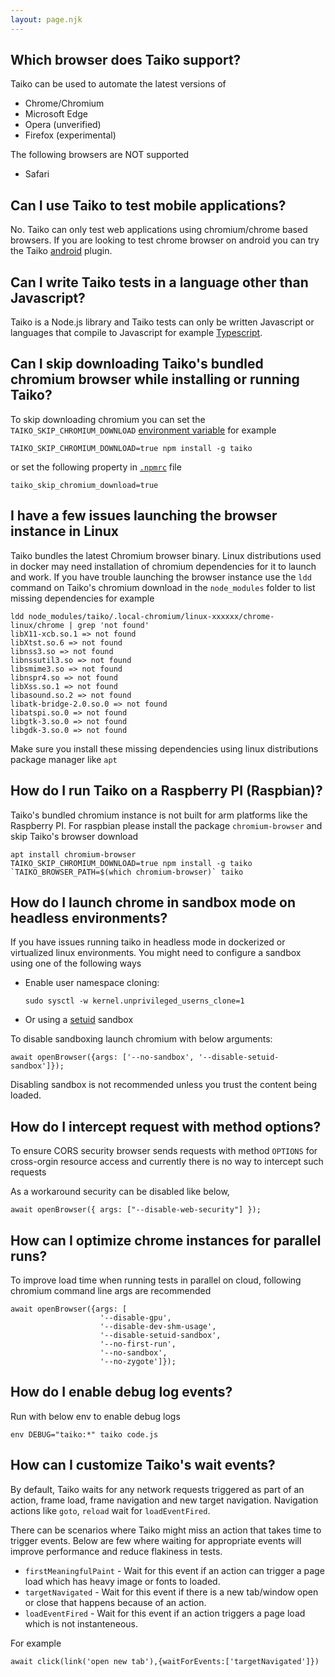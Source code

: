 ```yaml
---
layout: page.njk
---
```


## Which browser does Taiko support?

Taiko can be used to automate the latest versions of

* Chrome/Chromium
* Microsoft Edge
* Opera (unverified)
* Firefox (experimental)

The following browsers are NOT supported

* Safari

## Can I use Taiko to test mobile applications?

No. Taiko can only test web applications using chromium/chrome based
browsers. If you are looking to test chrome browser on android you 
can try the Taiko [android](https://github.com/saikrishna321/taiko-android)
plugin.

## Can I write Taiko tests in a language other than Javascript?

Taiko is a Node.js library and Taiko tests can only be written
Javascript or languages that compile to Javascript for example 
[Typescript](https://gist.github.com/nuclearglow/b883ce341a800ed958cb73ca10266aae).

## Can I skip downloading Taiko's bundled chromium browser while installing or running Taiko?

To skip downloading chromium you can set the 
`TAIKO_SKIP_CHROMIUM_DOWNLOAD` 
[environment variable](https://docs.taiko.dev/#taiko-env-variables)
for example

```
TAIKO_SKIP_CHROMIUM_DOWNLOAD=true npm install -g taiko
```

or set the following property in [`.npmrc`](https://docs.npmjs.com/configuring-npm/npmrc.html)
file
```
taiko_skip_chromium_download=true
```
## I have a few issues launching the browser instance in Linux

Taiko bundles the latest Chromium browser
binary. Linux distributions used in docker 
may need installation of chromium dependencies for it to launch 
and work. If you have trouble launching the browser
instance use the `ldd` command on Taiko's chromium download in 
the `node_modules` folder to list missing dependencies for example

    ldd node_modules/taiko/.local-chromium/linux-xxxxxx/chrome-linux/chrome | grep 'not found'
    libX11-xcb.so.1 => not found
    libXtst.so.6 => not found
    libnss3.so => not found
    libnssutil3.so => not found
    libsmime3.so => not found
    libnspr4.so => not found
    libXss.so.1 => not found
    libasound.so.2 => not found
    libatk-bridge-2.0.so.0 => not found
    libatspi.so.0 => not found
    libgtk-3.so.0 => not found
    libgdk-3.so.0 => not found

Make sure you install these missing dependencies using linux 
distributions package manager like `apt`

## How do I run Taiko on a Raspberry PI (Raspbian)?

Taiko's bundled chromium instance is not built for arm platforms like
the Raspberry PI. For raspbian please install the package `chromium-browser`
and skip Taiko's browser download

    apt install chromium-browser
    TAIKO_SKIP_CHROMIUM_DOWNLOAD=true npm install -g taiko
    `TAIKO_BROWSER_PATH=$(which chromium-browser)` taiko

## How do I launch chrome in sandbox mode on headless environments?

If you have issues running taiko in headless mode in dockerized 
or virtualized linux environments. You might need to configure a sandbox 
using one of the following ways

* Enable user namespace cloning:
    ```
    sudo sysctl -w kernel.unprivileged_userns_clone=1
    ```
* Or using a [setuid](https://chromium.googlesource.com/chromium/src.git/+/master/docs/linux/suid_sandbox_development.md) sandbox

To disable sandboxing launch chromium with below arguments:

    await openBrowser({args: ['--no-sandbox', '--disable-setuid-sandbox']}); 

Disabling sandbox is not recommended unless you trust the content being loaded.

## How do I intercept request with method options?

To ensure CORS security browser sends requests with method `OPTIONS` 
for cross-orgin resource access and currently there is no way to intercept such requests

As a workaround security can be disabled like below,

    await openBrowser({ args: ["--disable-web-security"] });


## How can I optimize chrome instances for parallel runs?

To improve load time when running tests in parallel on cloud, following 
chromium command line args are recommended

    await openBrowser({args: [
                        '--disable-gpu',
                        '--disable-dev-shm-usage',
                        '--disable-setuid-sandbox',
                        '--no-first-run',
                        '--no-sandbox',
                        '--no-zygote']}); 

## How do I enable debug log events?

Run with below env to enable debug logs

    env DEBUG="taiko:*" taiko code.js

## How can I customize Taiko's wait events?

By default, Taiko  waits for any network requests triggered as part of an action, 
frame load, frame navigation and new target navigation. Navigation actions like 
`goto`, `reload` wait for `loadEventFired`. 

There can be scenarios where Taiko might miss an action that takes time to trigger events.
Below are few where waiting for appropriate events will improve 
performance and reduce flakiness in tests.

* `firstMeaningfulPaint` - Wait for this event if an action can trigger a page load 
which has heavy image or fonts to loaded.
* `targetNavigated` - Wait for this event if there is a new tab/window open or close 
that happens because of an action.
* `loadEventFired` - Wait for this event if an action triggers a page load which is not instanteneous.

For example

    await click(link('open new tab'),{waitForEvents:['targetNavigated']})
